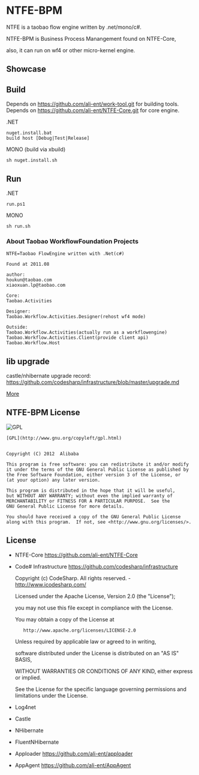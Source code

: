 NTFE-BPM
====

NTFE is a taobao flow engine written by .net/mono/c#. 

NTFE-BPM is Business Process Manangement found on NTFE-Core, 

also, it can run on wf4 or other micro-kernel engine.

## Showcase


## Build

Depends on https://github.com/ali-ent/work-tool.git for building tools.
Depends on https://github.com/ali-ent/NTFE-Core.git for core engine.

.NET
```shell
nuget.install.bat
build host [Debug|Test|Release]
```

MONO (build via xbuild)
```shell
sh nuget.install.sh
```

## Run

.NET
```shell
run.ps1
```

MONO
```shell
sh run.sh
```

### About Taobao WorkflowFoundation Projects

	NTFE=Taobao FlowEngine written with .Net(c#)

	Found at 2011.08

	author:
	houkun@taobao.com
	xiaoxuan.lp@taobao.com

	Core:
	Taobao.Activities

	Designer:
	Taobao.Workflow.Activities.Designer(rehost wf4 mode)

	Outside:
	Taobao.Workflow.Activities(actually run as a workflowengine)
	Taobao.Workflow.Activities.Client(provide client api)
	Taobao.Workflow.Host

## lib upgrade

castle/nhibernate upgrade record:
https://github.com/codesharp/infrastructure/blob/master/upgrade.md

[More](upgrade.md)


## NTFE-BPM License

![GPL](http://www.gnu.org/graphics/gplv3-127x51.png)

	[GPL](http://www.gnu.org/copyleft/gpl.html)
	

	Copyright (C) 2012  Alibaba

	This program is free software: you can redistribute it and/or modify
	it under the terms of the GNU General Public License as published by
	the Free Software Foundation, either version 3 of the License, or
	(at your option) any later version.

	This program is distributed in the hope that it will be useful,
	but WITHOUT ANY WARRANTY; without even the implied warranty of
	MERCHANTABILITY or FITNESS FOR A PARTICULAR PURPOSE.  See the
	GNU General Public License for more details.

	You should have received a copy of the GNU General Public License
	along with this program.  If not, see <http://www.gnu.org/licenses/>.

## License

- NTFE-Core https://github.com/ali-ent/NTFE-Core

- Code# Infrastructure https://github.com/codesharp/infrastructure

	Copyright (c) CodeSharp.  All rights reserved. - http://www.icodesharp.com/

	Licensed under the Apache License, Version 2.0 (the "License");

	you may not use this file except in compliance with the License.

	You may obtain a copy of the License at

		 http://www.apache.org/licenses/LICENSE-2.0

	Unless required by applicable law or agreed to in writing, 

	software distributed under the License is distributed on an "AS IS" BASIS, 

	WITHOUT WARRANTIES OR CONDITIONS OF ANY KIND, either express or implied.

	See the License for the specific language governing permissions and limitations under the License.

- Log4net

- Castle

- NHibernate

- FluentNHibernate

- Apploader https://github.com/ali-ent/apploader

- AppAgent https://github.com/ali-ent/AppAgent
